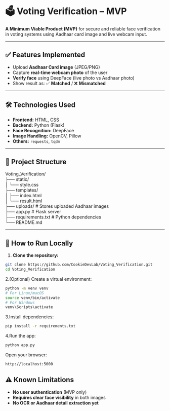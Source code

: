 # 🗳️ Voting Verification – MVP

**A Minimum Viable Product (MVP)** for secure and reliable face verification in voting systems using Aadhaar card image and live webcam input.

---

## ✅ Features Implemented

- Upload **Aadhaar Card image** (JPEG/PNG)
- Capture **real-time webcam photo** of the user
- **Verify face** using DeepFace (live photo vs Aadhaar photo)
- Show result as: ✅ **Matched** / ❌ **Mismatched**

---

## 🛠️ Technologies Used

- **Frontend:** HTML, CSS  
- **Backend:** Python (Flask)  
- **Face Recognition:** DeepFace  
- **Image Handling:** OpenCV, Pillow  
- **Others:** `requests`, `tqdm`

---

## 📁 Project Structure

Voting_Verification/  
├── static/  
│   └── style.css  
├── templates/  
│   ├── index.html  
│   └── result.html  
├── uploads/             # Stores uploaded Aadhaar images  
├── app.py               # Flask server  
├── requirements.txt     # Python dependencies  
└── README.md

---

## 🚀 How to Run Locally ##

1. **Clone the repository:**

```bash
git clone https://github.com/CookieDevLab/Voting_Verification.git
cd Voting_Verification
```

2.(Optional) Create a virtual environment:

```bash
python -m venv venv
# For Linux/macOS
source venv/bin/activate
# For Windows
venv\Scripts\activate
```

3.Install dependencies:

```bash
pip install -r requirements.txt
```

4.Run the app:

```bash
python app.py
```

Open your browser:
```bash
http://localhost:5000
```

## ⚠️ Known Limitations

- **No user authentication** (MVP only)
- **Requires clear face visibility** in both images
- **No OCR or Aadhaar detail extraction yet**

